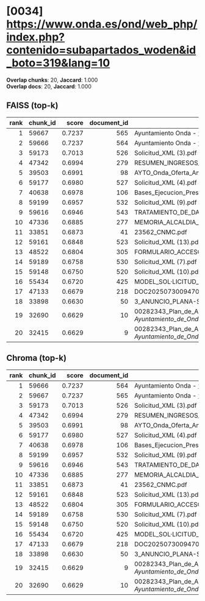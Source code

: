 # [0034] https://www.onda.es/ond/web_php/index.php?contenido=subapartados_woden&id_boto=319&lang=10

**Overlap chunks**: 20, **Jaccard**: 1.000  
**Overlap docs**: 20, **Jaccard**: 1.000

## FAISS (top-k)
rank | chunk_id | score | document_id | title
---:|---|---:|---:|---
1 | 59667 | 0.7237 | 565 | Ayuntamiento Onda - www.onda.es
2 | 59666 | 0.7237 | 564 | Ayuntamiento Onda - www.onda.es
3 | 59173 | 0.7013 | 526 | Solicitud_XML (3).pdf
4 | 47342 | 0.6994 | 279 | RESUMEN_INGRESOS_2025.pdf_1742285328909.pdf
5 | 39503 | 0.6991 | 98 | AYTO_Onda_Oferta_Anexo_I_firmado.pdf.pdf
6 | 59177 | 0.6980 | 527 | Solicitud_XML (4).pdf
7 | 40638 | 0.6978 | 106 | Bases_Ejecucion_Presupuesto_2025.pdf
8 | 59199 | 0.6957 | 532 | Solicitud_XML (9).pdf
9 | 59616 | 0.6946 | 543 | TRATAMIENTO_DE_DATOS.pdf
10 | 47336 | 0.6885 | 277 | MEMORIA_ALCALDIA_PRESUPUESTO_2025.pdf_1742285328938.pdf
11 | 33851 | 0.6873 | 41 | 23562_CNMC.pdf
12 | 59161 | 0.6848 | 523 | Solicitud_XML (13).pdf
13 | 48522 | 0.6804 | 305 | FORMULARIO_ACCESO_PID.pdf
14 | 59189 | 0.6758 | 530 | Solicitud_XML (7).pdf
15 | 59148 | 0.6750 | 520 | Solicitud_XML (10).pdf
16 | 55434 | 0.6720 | 425 | MODEL_SOL·LICITUD_ESCOLETA_ESTIU_2025 (1).pdf
17 | 47133 | 0.6679 | 218 | DOC20250730094702ANEXO_I_signed.pdf.pdf
18 | 33898 | 0.6630 | 50 | 3_ANUNCIO_PLANA-SOLAR.pdf
19 | 32690 | 0.6629 | 10 | 00282343_Plan_de_Adecuacion_al_ENS_-_Ayuntamiento_de_Onda_(1).pdf.pdf
20 | 32415 | 0.6629 | 9 | 00282343_Plan_de_Adecuacion_al_ENS_-_Ayuntamiento_de_Onda_(1).pdf (1).pdf

## Chroma (top-k)
rank | chunk_id | score | document_id | title
---:|---|---:|---:|---
1 | 59666 | 0.7237 | 564 | Ayuntamiento Onda - www.onda.es
2 | 59667 | 0.7237 | 565 | Ayuntamiento Onda - www.onda.es
3 | 59173 | 0.7013 | 526 | Solicitud_XML (3).pdf
4 | 47342 | 0.6994 | 279 | RESUMEN_INGRESOS_2025.pdf_1742285328909.pdf
5 | 39503 | 0.6991 | 98 | AYTO_Onda_Oferta_Anexo_I_firmado.pdf.pdf
6 | 59177 | 0.6980 | 527 | Solicitud_XML (4).pdf
7 | 40638 | 0.6978 | 106 | Bases_Ejecucion_Presupuesto_2025.pdf
8 | 59199 | 0.6957 | 532 | Solicitud_XML (9).pdf
9 | 59616 | 0.6946 | 543 | TRATAMIENTO_DE_DATOS.pdf
10 | 47336 | 0.6885 | 277 | MEMORIA_ALCALDIA_PRESUPUESTO_2025.pdf_1742285328938.pdf
11 | 33851 | 0.6873 | 41 | 23562_CNMC.pdf
12 | 59161 | 0.6848 | 523 | Solicitud_XML (13).pdf
13 | 48522 | 0.6804 | 305 | FORMULARIO_ACCESO_PID.pdf
14 | 59189 | 0.6758 | 530 | Solicitud_XML (7).pdf
15 | 59148 | 0.6750 | 520 | Solicitud_XML (10).pdf
16 | 55434 | 0.6720 | 425 | MODEL_SOL·LICITUD_ESCOLETA_ESTIU_2025 (1).pdf
17 | 47133 | 0.6679 | 218 | DOC20250730094702ANEXO_I_signed.pdf.pdf
18 | 33898 | 0.6630 | 50 | 3_ANUNCIO_PLANA-SOLAR.pdf
19 | 32415 | 0.6629 | 9 | 00282343_Plan_de_Adecuacion_al_ENS_-_Ayuntamiento_de_Onda_(1).pdf (1).pdf
20 | 32690 | 0.6629 | 10 | 00282343_Plan_de_Adecuacion_al_ENS_-_Ayuntamiento_de_Onda_(1).pdf.pdf
